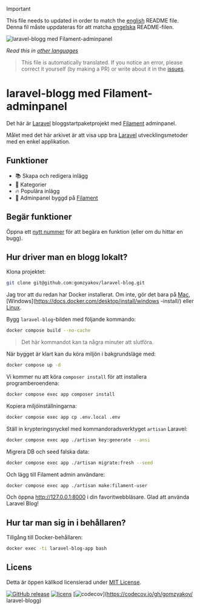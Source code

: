 >[!IMPORTANT]
>This file needs to updated in order to match the [english](/README.md) README file.  
>Denna fil måste uppdateras för att matcha [engelska](/README.md) README-filen.

![laravel-blogg med Filament-adminpanel](../docs/social-preview-en.png)

_Read this in [other languages](./Translations.md)_

>This file is automatically translated. If you notice an error, please correct it yourself (by making a PR) or write about it in the [issues](https://github.com/gomzyakov/laravel-blog/issues).

# laravel-blogg med Filament-adminpanel

Det här är [Laravel](https://laravel.com) bloggstartpaketprojekt med [Filament](https://filamentphp.com) adminpanel.

Målet med det här arkivet är att visa upp bra [Laravel](https://laravel.com) utvecklingsmetoder med en enkel applikation.

## Funktioner

- 📚 Skapa och redigera inlägg
- 🥑 Kategorier
- 🔥 Populära inlägg
- 🎉 Adminpanel byggd på [Filament](https://filamentphp.com)

## Begär funktioner

Öppna ett [nytt nummer](https://github.com/gomzyakov/laravel-blog/issues/new) för att begära en funktion (eller om du hittar en bugg).

## Hur driver man en blogg lokalt?

Klona projektet:

``` bash
git clone git@github.com:gomzyakov/laravel-blog.git
```

Jag tror att du redan har Docker installerat. Om inte, gör det bara på [Mac](https://docs.docker.com/desktop/install/mac-install/), [Windows](https://docs.docker.com/desktop/install/windows -install/) eller [Linux](https://docs.docker.com/desktop/install/linux-install/).

Bygg `laravel-blog`-bilden med följande kommando:

``` bash
docker compose build --no-cache
```

>Det här kommandot kan ta några minuter att slutföra.

När bygget är klart kan du köra miljön i bakgrundsläge med:

``` bash
docker compose up -d
```

Vi kommer nu att köra `composer install` för att installera programberoendena:

``` bash
docker compose exec app composer install
```

Kopiera miljöinställningarna:

``` bash
docker compose exec app cp .env.local .env
```

Ställ in krypteringsnyckel med kommandoradsverktyget `artisan` Laravel:

``` bash
docker compose exec app ./artisan key:generate --ansi
```

Migrera DB och seed falska data:

``` bash
docker compose exec app ./artisan migrate:fresh --seed
```

Och lägg till Filament admin användare:

``` bash
docker compose exec app ./artisan make:filament-user
```

Och öppna http://127.0.0.1:8000 i din favoritwebbläsare. Glad att använda Laravel Blog!

## Hur tar man sig in i behållaren?

Tillgång till Docker-behållaren:

``` bash
docker exec -ti laravel-blog-app bash
```

## Licens

Detta är öppen källkod licensierad under [MIT License](https://github.com/gomzyakov/php-code-style/blob/main/LICENSE).


[![GitHub release](https://img.shields.io/github/release/gomzyakov/laravel-blog.svg)](https://github.com/gomzyakov/laravel-blog/releases/latest)
[![licens](https://img.shields.io/badge/License-MIT-green.svg)](https://github.com/gomzyakov/laravel-blog/blob/development/LICENSE)
[![codecov](https://codecov.io/gh/gomzyakov/laravel-blog/branch/main/graph/badge.svg?token=4CYTVMVUYV)](https://codecov.io/gh/gomzyakov/ laravel-blogg)
